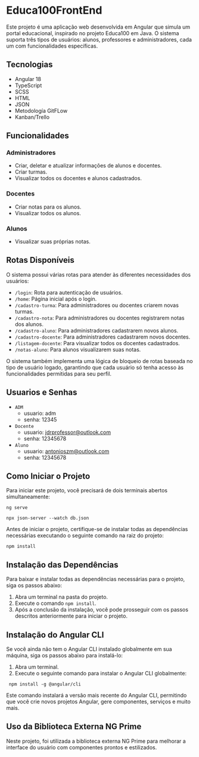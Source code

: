 # Educa100FrontEnd

Este projeto é uma aplicação web desenvolvida em Angular que simula um portal educacional, inspirado no projeto Educa100 em Java. O sistema suporta três tipos de usuários: alunos, professores e administradores, cada um com funcionalidades específicas.
## Tecnologias 
- Angular 18
- TypeScript
- SCSS
- HTML
- JSON
- Metodología GitFLow
- Kanban/Trello

## Funcionalidades

### Administradores
- Criar, deletar e atualizar informações de alunos e docentes.
- Criar turmas.
- Visualizar todos os docentes e alunos cadastrados.

### Docentes
- Criar notas para os alunos.
- Visualizar todos os alunos.

### Alunos
- Visualizar suas próprias notas.

## Rotas Disponíveis

O sistema possui várias rotas para atender às diferentes necessidades dos usuários:

- `/login`: Rota para autenticação de usuários.
- `/home`: Página inicial após o login.
- `/cadastro-turma`: Para administradores ou docentes criarem novas turmas.
- `/cadastro-nota`: Para administradores ou docentes registrarem notas dos alunos.
- `/cadastro-aluno`: Para administradores cadastrarem novos alunos.
- `/cadastro-docente`: Para administradores cadastrarem novos docentes.
- `/listagem-docente`: Para visualizar todos os docentes cadastrados.
- `/notas-aluno`: Para alunos visualizarem suas notas.

O sistema também implementa uma lógica de bloqueio de rotas baseada no tipo de usuário logado, garantindo que cada usuário só tenha acesso às funcionalidades permitidas para seu perfil.
## Usuarios e Senhas
- `ADM` 
    - usuario: adm
    - senha: 12345
- `Docente` 
    - usuario: jdrprofessor@outlook.com
    - senha: 12345678
- `Aluno` 
    - usuario: antonioszm@outlook.com
    - senha: 12345678
## Como Iniciar o Projeto

Para iniciar este projeto, você precisará de dois terminais abertos simultaneamente:

``` ng serve ```

``` npx json-server --watch db.json ```

Antes de iniciar o projeto, certifique-se de instalar todas as dependências necessárias executando o seguinte comando na raiz do projeto:

``` npm install ```

## Instalação das Dependências

Para baixar e instalar todas as dependências necessárias para o projeto, siga os passos abaixo:

1. Abra um terminal na pasta do projeto.
2. Execute o comando `npm install`.
3. Após a conclusão da instalação, você pode prosseguir com os passos descritos anteriormente para iniciar o projeto.

## Instalação do Angular CLI

Se você ainda não tem o Angular CLI instalado globalmente em sua máquina, siga os passos abaixo para instalá-lo:

1. Abra um terminal.
2. Execute o seguinte comando para instalar o Angular CLI globalmente:

``` npm install -g @angular/cli```

Este comando instalará a versão mais recente do Angular CLI, permitindo que você crie novos projetos Angular, gere componentes, serviços e muito mais.

## Uso da Biblioteca Externa NG Prime

Neste projeto, foi utilizada a biblioteca externa NG Prime para melhorar a interface do usuário com componentes prontos e estilizados.
